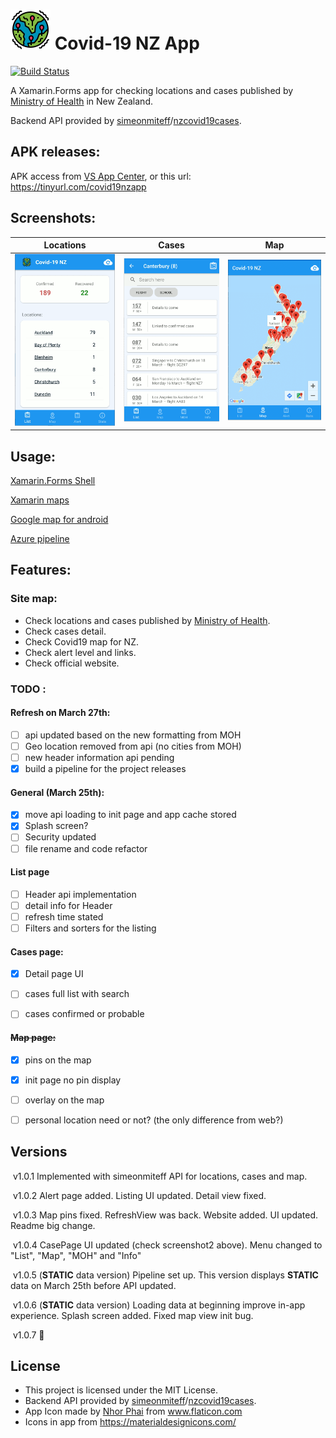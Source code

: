 # <img src="./assets/epidemic_512.png" alt="Icon" width="64" />  Covid-19 NZ App

[![Build Status](https://dev.azure.com/shawyunz/Covid19NZApp/_apis/build/status/Covid19nz%20APK?branchName=master)](https://dev.azure.com/shawyunz/Covid19NZApp/_build/latest?definitionId=2&branchName=master)

A Xamarin.Forms app for checking locations and cases published by [Ministry of Health](https://www.health.govt.nz/our-work/diseases-and-conditions/covid-19-novel-coronavirus/covid-19-current-cases) in New Zealand.

Backend API provided by [simeonmiteff](https://github.com/simeonmiteff)/[nzcovid19cases](https://github.com/simeonmiteff/nzcovid19cases).



## APK releases:

APK access from [VS App Center](https://tinyurl.com/covid19nzapp), or this url: https://tinyurl.com/covid19nzapp



## Screenshots:

|                     Locations                     |                       Cases                       |                        Map                        |
| :-----------------------------------------------: | :-----------------------------------------------: | :-----------------------------------------------: |
| <img src=".\assets\screenshot1.png" width="200" > | <img src=".\assets\screenshot2.png" width="200" > | <img src=".\assets\screenshot3.png" width="200" > |




## Usage:

[Xamarin.Forms Shell](https://docs.microsoft.com/en-us/xamarin/xamarin-forms/app-fundamentals/shell/)

[Xamarin maps](https://docs.microsoft.com/en-us/xamarin/xamarin-forms/user-interface/map/)

[Google map for android](https://developers.google.com/maps/documentation/android-sdk/intro)

[Azure pipeline](https://dev.azure.com/)



## Features:

### Site map:

* Check locations and cases published by [Ministry of Health](https://www.health.govt.nz/our-work/diseases-and-conditions/covid-19-novel-coronavirus/covid-19-current-cases).
* Check cases detail.
* Check Covid19 map for NZ.
* Check alert level and links.
* Check official website.

### TODO :

#### Refresh on March 27th:

- [ ] api updated based on the new formatting from MOH
- [ ] Geo location removed from api (no cities from MOH)
- [ ] new header information api pending
- [x] build a pipeline for the project releases

#### General (March 25th):

- [x] move api loading to init page and app cache stored
- [x] Splash screen?
- [ ] Security updated
- [ ] file rename and code refactor

#### List page

- [ ] Header api implementation
- [ ] detail info for Header
- [ ] refresh time stated
- [ ] Filters and sorters for the listing

#### Cases page:

- [x] Detail page UI
- [ ] cases full list with search
- [ ] cases confirmed or probable


####  ~~Map page:~~

- [x] pins on the map
- [x] init page no pin display
- [ ] overlay on the map
- [ ] personal location need or not? (the only difference from web?) 




## Versions

​	v1.0.1	Implemented with simeonmiteff API for locations, cases and map.

​	v1.0.2	Alert page added. Listing UI updated. Detail view fixed.

​	v1.0.3	Map pins fixed. RefreshView was back. Website added. UI updated. Readme big change.

​	v1.0.4	CasePage UI updated (check screenshot2 above). Menu changed to "List", "Map", "MOH" and "Info"

​	v1.0.5	(**STATIC** data version) Pipeline set up. This version displays **STATIC** data on March 25th before API updated.

​	v1.0.6	(**STATIC** data version) Loading data at beginning improve in-app experience. Splash screen added. Fixed map view init bug.

​	v1.0.7	:construction:



## License

* This project is licensed under the MIT License.
* Backend API provided by [simeonmiteff](https://github.com/simeonmiteff)/[nzcovid19cases](https://github.com/simeonmiteff/nzcovid19cases).
* App Icon made by [Nhor Phai](https://www.flaticon.com/authors/nhor-phai) from www.flaticon.com
* Icons in app from https://materialdesignicons.com/

